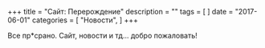 +++
title = "Сайт: Перерождение"
description = ""
tags = [
]
date = "2017-06-01"
categories = [
    "Новости",
]
+++

Все пр*срано. Сайт, новости и тд... добро пожаловать!

